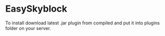 # EasySkyblock

To install download latest .jar plugin from compiled and put it into plugins folder on your server.

